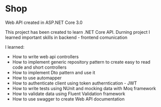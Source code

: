 # Shop
Web API created in ASP.NET Core 3.0

This project has been created to learn .NET Core API.
Durning project I learned important skills in  backend - frontend comunication

I learned:
* How to write web api controllers
* How to implement generic repository pattern to create easy to read code and short controllers
* How to implement Dto pattern and use it
* How to use automapper
* How to authenticate client using token autherntication - JWT
* How to write tests using NUnit and mocking data with Moq framework
* How to validate data using Fluent Validation framework
* How to use swagger to create Web API documentation


